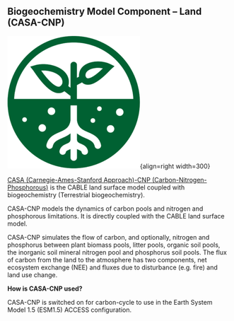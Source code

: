 
## Biogeochemistry Model Component – Land (CASA-CNP)

![BGC Component Logo](../assets/component-logos/ACCESS-icon-BGC-LAND-300x300.png){align=right width=300}

[CASA (Carnegie-Ames-Stanford Approach)-CNP (Carbon-Nitrogen-Phosphorous)][casa-web] is the CABLE land surface model coupled with biogeochemistry (Terrestrial biogeochemistry).

CASA-CNP models the dynamics of carbon pools and nitrogen and phosphorous limitations. It is directly coupled with the CABLE land surface model.

CASA-CNP simulates the flow of carbon, and optionally, nitrogen and phosphorus between plant biomass pools, litter pools, organic soil pools, the inorganic soil mineral nitrogen pool and phosphorus soil pools. The flux of carbon from the land to the atmosphere has two components, net ecosystem exchange (NEE) and fluxes due to disturbance (e.g. fire) and land use change.

**How is CASA-CNP used?**

CASA-CNP is switched on for carbon-cycle to use in the Earth System Model 1.5 (ESM1.5) ACCESS configuration.

[casa-web]: https://carbonwaterobservatory.csiro.au/casa.html